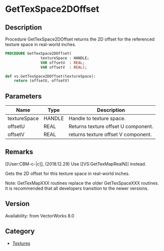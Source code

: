 # GetTexSpace2DOffset

## Description
Procedure GetTexSpace2DOffset returns the 2D offset for the referenced texture space in real-world inches.

```pascal
PROCEDURE GetTexSpace2DOffset(
				textureSpace : HANDLE;
				VAR offsetU  : REAL;
				VAR offsetV  : REAL);
```

```python
def vs.GetTexSpace2DOffset(textureSpace):
    return (offsetU, offsetV)
```

## Parameters
|Name|Type|Description|
|---|---|---|
|textureSpace|HANDLE|Handle to texture space.|
|offsetU|REAL|Returns texture offset U component.|
|offsetV|REAL|returns texture offset V component.|

## Remarks
[[User:CBM-c-|_c_]], (2018.12.29) Use [[VS:GetTexMapRealN]] instead.


Gets the 2D offset for this texture space in real-world inches.

Note: GetTexMapXXX routines replace the older GetTexSpaceXXX routines.  It is recommended that all developers transition to the newer versions.

## Version
Availability: from VectorWorks 8.0

## Category
* [Textures](../Categories/Textures.md)

